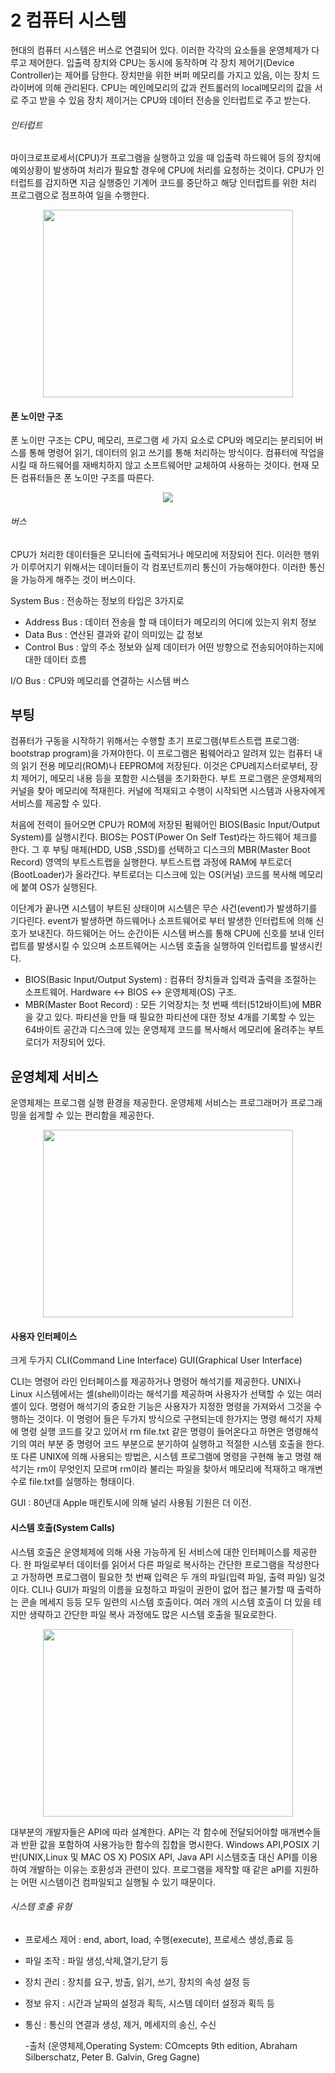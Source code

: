2 컴퓨터 시스템
==
현대의 컴퓨터 시스템은 버스로 연결되어 있다. 이러한 각각의 요소들을 운영체제가 다루고 제어한다. 입출력 장치와 CPU는 동시에 동작하며 각 장치 제어기(Device Controller)는 제어를 담한다. 장치만을 위한 버퍼 메모리를 가지고 있음, 이는 장치 드라이버에 의해 관리된다. CPU는 메인메모리의 값과 컨트롤러의 local메모리의 값을 서로 주고 받을 수 있음 장치 제이거는 CPU와 데이터 전송을 인터럽트로 주고 받는다.

###### 인터럽트
마이크로프로세서(CPU)가 프로그램을 실행하고 있을 때 입출력 하드웨어 등의 장치에 예외상황이 발생하여 처리가 필요할 경우에 CPU에 처리를 요청하는 것이다. CPU가 인터럽트를 감지하면 지금 실행중인 기계어 코드를 중단하고 해당 인터럽트를 위한 처리 프로그램으로 점프하여 일을 수행한다.

<p align="center"><img src = "https://user-images.githubusercontent.com/40592785/107343462-ad82be00-6b04-11eb-880c-da73770adb91.jpg" width="400" height="300"></p>


#### 폰 노이만 구조
폰 노이만 구조는 CPU, 메모리, 프로그램 세 가지 요소로 CPU와 메모리는 분리되어 버스를 통해 명령어 읽기, 데이터의 읽고 쓰기를 통해 처리하는 방식이다. 컴퓨터에 작업을 시킬 때 하드웨어를 재배치하지 않고 소프트웨어만 교체하여 사용하는 것이다. 현재 모든 컴퓨터들은 폰 노이만 구조를 따른다.

<p align="center"><img src = "https://user-images.githubusercontent.com/40592785/107328304-dc436900-6af1-11eb-8bef-56542e1a70d2.png"></p>

###### 버스
CPU가 처리한 데이터들은 모니터에 출력되거나 메모리에 저장되어 진다. 이러한 행위가 이루어지기 위해서는 데이터들이 각 컴포넌트끼리 통신이 가능해야한다. 이러한 통신을 가능하게 해주는 것이 버스이다.

System Bus : 전송하는 정보의 타입은 3가지로 
- Address Bus : 데이터 전송을 할 때 데이터가 메모리의 어디에 있는지 위치 정보
- Data Bus : 연산된 결과와 같이 의미있는 값 정보
- Control Bus : 앞의 주소 정보와 실제 데이터가 어떤 방향으로 전송되어야하는지에 대한 데이터 흐름

I/O Bus : CPU와 메모리를 연결하는 시스템 버스

## 부팅

컴퓨터가 구동을 시작하기 위해서는 수행할 초기 프로그램(부트스트랩 프로그램: bootstrap program)을 가져야한다. 이 프로그램은 펌웨어라고 알려져 있는 컴퓨터 내의 읽기 전용 메모리(ROM)나 EEPROM에 저장된다. 이것은 CPU레지스터로부터, 장치 제어기, 메모리 내용 등을 포함한 시스템을 초기화한다. 부트 프로그램은 운영체제의 커널을 찾아 메모리에 적재힌다. 커널에 적재되고 수행이 시작되면 시스템과 사용자에게 서비스를 제공할 수 있다.

처음에 전력이 들어오면 CPU가 ROM에 저장된 펌웨어인 BIOS(Basic Input/Output System)를 실행시킨다. BIOS는 POST(Power On Self Test)라는 하드웨어 체크를 한다. 그 후 부팅 매체(HDD, USB ,SSD)를 선택하고 디스크의 MBR(Master Boot Record) 영역의 부트스트랩을 실행한다. 부트스트랩 과정에 RAM에 부트로더(BootLoader)가 올라간다. 부트로더는 디스크에 있는 OS(커널) 코드를 복사해 메모리에 붙여 OS가 실행된다.

이단계가 끝나면 시스템이 부트된 상태이며 시스템은 무슨 사건(event)가 발생하기를 기다린다. event가 발생하면 하드웨어나 소프트웨어로 부터 발생한 인터럽트에 의해 신호가 보내진다. 하드웨어는 어느 순간이든 시스템 버스를 통해 CPU에 신호를 보내 인터럽트를 발생시킬 수 있으며 소프트웨어는 시스템 호출을 실행하여 인터럽트를 발생시킨다.

- BIOS(Basic Input/Output System) : 컴퓨터 장치들과 입력과 출력을 조절하는 소프트웨어. Hardware <-> BIOS <-> 운영체제(OS) 구조.
- MBR(Master Boot Record) : 모든 기억장치는 첫 번째 섹터(512바이트)에 MBR을 갖고 있다. 파티션을 만들 때 필요한 파티션에 대한 정보 4개를 기록할 수 있는 64바이트 공간과 디스크에 있는 운영체제 코드를 복사해서 메모리에 올려주는 부트 로더가 저장되어 있다.

## 운영체제 서비스
운영체제는 프로그램 실행 환경을 제공한다. 운영체제 서비스는 프로그래머가 프로그래밍을 쉽게할 수 있는 편리함을 제공한다.

<p align="center"><img src = "https://user-images.githubusercontent.com/40592785/107342895-22092d00-6b04-11eb-91a6-a128b7a24744.jpg" width="400" height="300"></p>

#### 사용자 인터페이스
크게 두가지 CLI(Command Line Interface) GUI(Graphical User Interface)

CLI는 명령어 라인 인터페이스를 제공하거나 명령어 해석기를 제공한다. UNIX나 Linux 시스템에서는 셸(shell)이라는 해석기를 제공하며 사용자가 선택할 수 있는 여러 셸이 있다. 명령어 해석기의 중요한 기능은 사용자가 지정한 명령을 가져와서 그것을 수행하는 것이다. 이 명령어 들은 두가지 방식으로 구현되는데 한가지는 명령 해석기 자체에 명령 실행 코드를 갖고 있어서 rm file.txt 같은 명령이 들어온다고 하면은 명령해석기의 여러 부분 중 명령어 코드 부분으로 분기하여 실행하고 적절한 시스템 호출을 한다. 또 다른 UNIX에 의해 사용되는 방법은, 시스템 프로그램에 명령을 구현해 놓고 명령 해석기는 rm이 무엇인지 모르며 rm이라 불리는 파일을 찾아서 메모리에 적재하고 매개변수로 file.txt를 실행하는 형태이다.

GUI : 80년대 Apple 매킨토시에 의해 널리 사용됨 기원은 더 이전.

#### 시스템 호출(System Calls)
시스템 호출은 운영체제에 의해 사용 가능하게 된 서비스에 대한 인터페이스를 제공한다. 한 파일로부터 데이터를 읽어서 다른 파일로 복사하는 간단한 프로그램을 작성한다고 가정하면 프로그램이 필요한 첫 번째 입력은 두 개의 파일(입력 파일, 출력 파일) 일것이다. CLI나 GUI가 파일의 이름을 요청하고 파일이 권한이 없어 접근 불가할 때 출력하는 콘솔 메세지 등등 모두 일련의 시스템 호출이다. 여러 개의 시스템 호출이 더 있을 테지만 생략하고 간단한 파일 복사 과정에도 많은 시스템 호출을 필요로한다.

<p align="center"><img src = "https://user-images.githubusercontent.com/40592785/107343190-73192100-6b04-11eb-8f53-59ba902808c2.jpg" width="400" height="300"></p>


대부분의 개발자들은 API에 따라 설계한다. API는 각 함수에 전달되어야할 매개변수들과 반환 값을 포함하여 사용가능한 함수의 집합을 명시한다. Windows API,POSIX 기반(UNIX,Linux 및 MAC OS X) POSIX API, Java API 시스템호출 대신 API를 이용하여 개발하는 이유는 호환성과 관련이 있다. 프로그램을 제작할 때 같은 aPI를 지원하는 어떤 시스템이건 컴파일되고 실행될 수 있기 때문이다.

###### 시스템 호출 유형
- 프로세스 제어 : end, abort, load, 수행(execute), 프로세스 생성,종료 등
- 파일 조작 : 파일 생성,삭제,열기,닫기 등
- 장치 관리 : 장치를 요구, 방출, 읽기, 쓰기, 장치의 속성 설정 등
- 정보 유지 : 시간과 날짜의 설정과 획득, 시스템 데이터 설정과 획득 등
- 통신 : 통신의 연결과 생성, 제거, 메세지의 송신, 수신


	-출처
		(운영체제,Operating System: COmcepts 9th edition, Abraham Silberschatz, Peter B. Galvin, Greg Gagne)
